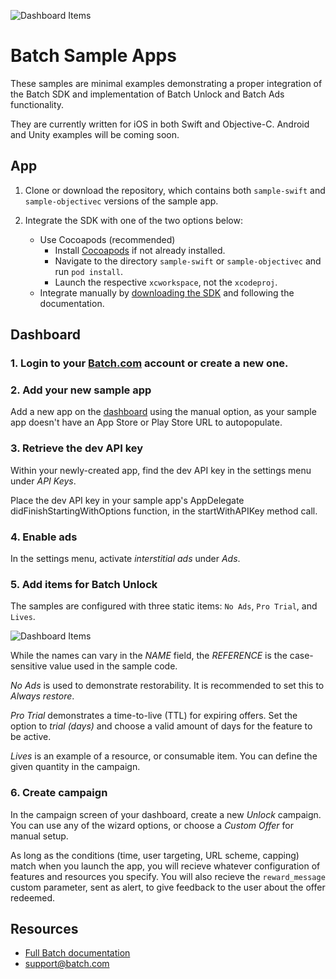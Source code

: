 ![Dashboard Items](https://raw.github.com/BatchLabs/ios-sdk/master/readme_logo.png)

# Batch Sample Apps
These samples are minimal examples demonstrating a proper integration of the Batch SDK and implementation of Batch Unlock and Batch Ads functionality.

They are currently written for iOS in both Swift and Objective-C. Android and Unity examples will be coming soon.

## App

1. Clone or download the repository, which contains both `sample-swift` and `sample-objectivec` versions of the sample app.

2. Integrate the SDK with one of the two options below:
    * Use Cocoapods (recommended)
        * Install [Cocoapods](https://cocoapods.org/) if not already installed.
        * Navigate to the directory `sample-swift` or `sample-objectivec` and run `pod install`.
        * Launch the respective `xcworkspace`, not the `xcodeproj`.
    * Integrate manually by [downloading the SDK](https://dashboard.batch.com/download) and following the documentation. 

## Dashboard

### 1. Login to your [Batch.com](https://batch.com/) account or create a new one.

### 2. Add your new sample app
Add a new app on the [dashboard](https://dashboard.batch.com/app/new) using the manual option, as your sample app doesn't have an App Store or Play Store URL to autopopulate.

### 3. Retrieve the dev API key
Within your newly-created app, find the dev API key in the settings menu under *API Keys*. 

Place the dev API key in your sample app's AppDelegate didFinishStartingWithOptions function, in the startWithAPIKey method call.

### 4. Enable ads
In the settings menu, activate *interstitial ads* under *Ads*.

### 5. Add items for Batch Unlock
The samples are configured with three static items: `No Ads`, `Pro Trial`, and `Lives`.

![Dashboard Items](https://raw.github.com/BatchLabs/ios-sdk/master/readme_items.png)

While the names can vary in the *NAME* field, the *REFERENCE* is the case-sensitive value used in the sample code.

*No Ads* is used to demonstrate restorability. It is recommended to set this to *Always restore*.

*Pro Trial* demonstrates a time-to-live (TTL) for expiring offers. Set the option to *trial (days)* and choose a valid amount of days for the feature to be active.

*Lives* is an example of a resource, or consumable item. You can define the given quantity in the campaign.  

### 6. Create campaign
In the campaign screen of your dashboard, create a new *Unlock* campaign. You can use any of the wizard options, or choose a *Custom Offer* for manual setup. 

As long as the conditions (time, user targeting, URL scheme, capping) match when you launch the app, you will recieve whatever configuration of features and resources you specify. You will also recieve the `reward_message` custom parameter, sent as alert, to give feedback to the user about the offer redeemed.

## Resources
* [Full Batch documentation](https://dashboard.batch.com/doc)
* [support@batch.com](support@batch.com)
